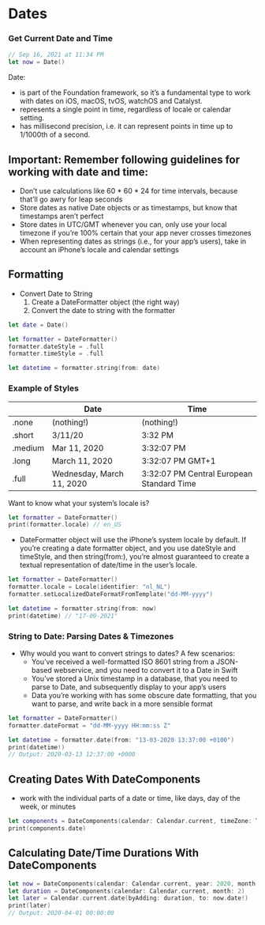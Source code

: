 # Dates

### Get Current Date and Time

```swift
// Sep 16, 2021 at 11:34 PM
let now = Date()
```

Date:
- is part of the Foundation framework, so it’s a fundamental type to work with dates on iOS, macOS, tvOS, watchOS and Catalyst.
- represents a single point in time, regardless of locale or calendar setting.
- has millisecond precision, i.e. it can represent points in time up to 1/1000th of a second.

## Important: Remember following guidelines for working with date and time:
- Don’t use calculations like 60 * 60 * 24 for time intervals, because that’ll go awry for leap seconds
- Store dates as native Date objects or as timestamps, but know that timestamps aren’t perfect
- Store dates in UTC/GMT whenever you can, only use your local timezone if you’re 100% certain that your app never crosses timezones
- When representing dates as strings (i.e., for your app’s users), take in account an iPhone’s locale and calendar settings


## Formatting

- Convert Date to String
    1. Create a DateFormatter object (the right way)
    2. Convert the date to string with the formatter

```swift
let date = Date()

let formatter = DateFormatter()
formatter.dateStyle = .full
formatter.timeStyle = .full

let datetime = formatter.string(from: date)
```

### Example of Styles
|	|Date|	Time|
|---|---|---|
|.none|	(nothing!)|	(nothing!)|
|.short|	3/11/20|	3:32 PM|
|.medium|	Mar 11, 2020|	3:32:07 PM|
|.long|	March 11, 2020|	3:32:07 PM GMT+1|
|.full|	Wednesday, March 11, 2020|	3:32:07 PM Central European Standard Time|

Want to know what your system’s locale is?
```swift
let formatter = DateFormatter()
print(formatter.locale) // en_US
```

- DateFormatter object will use the iPhone’s system locale by default. If you’re creating a date formatter object, and you use dateStyle and timeStyle, and then string(from:), you’re almost guaranteed to create a textual representation of date/time in the user’s locale.

```swift
let formatter = DateFormatter()
formatter.locale = Locale(identifier: "nl_NL")
formatter.setLocalizedDateFormatFromTemplate("dd-MM-yyyy")

let datetime = formatter.string(from: now)
print(datetime) // "17-09-2021"
```

### String to Date: Parsing Dates & Timezones

- Why would you want to convert strings to dates? A few scenarios:
    - You’ve received a well-formatted ISO 8601 string from a JSON-based webservice, and you need to convert it to a Date in Swift
    - You’ve stored a Unix timestamp in a database, that you need to parse to Date, and subsequently display to your app’s users
    - Data you’re working with has some obscure date formatting, that you want to parse, and write back in a more sensible format

```swift
let formatter = DateFormatter()
formatter.dateFormat = "dd-MM-yyyy HH:mm:ss Z"

let datetime = formatter.date(from: "13-03-2020 13:37:00 +0100")
print(datetime!)
// Output: 2020-03-13 12:37:00 +0000
```

## Creating Dates With DateComponents

- work with the individual parts of a date or time, like days, day of the week, or minutes

```swift
let components = DateComponents(calendar: Calendar.current, timeZone: TimeZone(abbreviation: "GMT"), year: 2020, month: 1, day: 1)
print(components.date)
```


## Calculating Date/Time Durations With DateComponents

```swift
let now = DateComponents(calendar: Calendar.current, year: 2020, month: 2, day: 1)
let duration = DateComponents(calendar: Calendar.current, month: 2)
let later = Calendar.current.date(byAdding: duration, to: now.date!)
print(later)
// Output: 2020-04-01 00:00:00
```

